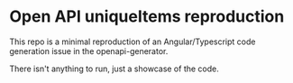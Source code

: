 # Open API uniqueItems reproduction
This repo is a minimal reproduction of an Angular/Typescript code generation issue in the openapi-generator.

There isn't anything to run, just a showcase of the code.
